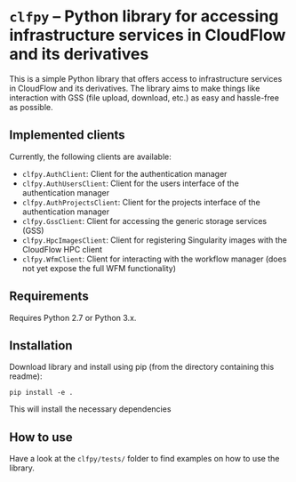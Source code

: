 # `clfpy` – Python library for accessing infrastructure services in CloudFlow and its derivatives
This is a simple Python library that offers access to infrastructure services
in CloudFlow and its derivatives. The library aims to make things like
interaction with GSS (file upload, download, etc.) as easy and hassle-free as
possible.

## Implemented clients
Currently, the following clients are available:
* `clfpy.AuthClient`: Client for the authentication manager
* `clfpy.AuthUsersClient`: Client for the users interface of the authentication
  manager
* `clfpy.AuthProjectsClient`: Client for the projects interface of the
  authentication manager
* `clfpy.GssClient`: Client for accessing the generic storage services (GSS)
* `clfpy.HpcImagesClient`: Client for registering Singularity images with the
  CloudFlow HPC client
* `clfpy.WfmClient`: Client for interacting with the workflow manager (does not
  yet expose the full WFM functionality)

## Requirements
Requires Python 2.7 or Python 3.x.

## Installation
Download library and install using pip (from the directory containing this
readme):
```
pip install -e .
```
This will install the necessary dependencies

## How to use
Have a look at the `clfpy/tests/` folder to find examples on how to use the
library.
